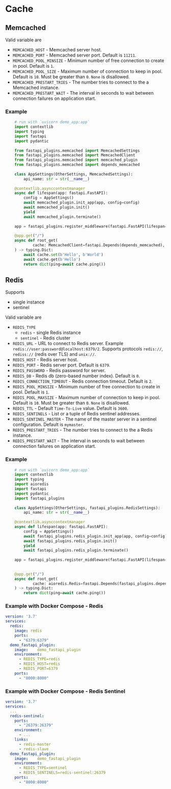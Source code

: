 # Cache
## Memcached
Valid variable are
* `MEMCACHED_HOST` - Memcached server host.
* `MEMCACHED_PORT` - Memcached server port. Default is `11211`.
* `MEMCACHED_POOL_MINSIZE` - Minimum number of free connection to create in pool. Default is `1`.
* `MEMCACHED_POOL_SIZE` -  Maximum number of connection to keep in pool. Default is `10`. Must be greater than `0`. `None` is disallowed.
* `MEMCACHED_PRESTART_TRIES` - The number tries to connect to the a Memcached instance.
* `MEMCACHED_PRESTART_WAIT` - The interval in seconds to wait between connection failures on application start.

### Example
```python
    # run with `uvicorn demo_app:app`
    import contextlib
    import typing
    import fastapi
    import pydantic
    
    from fastapi_plugins.memcached import MemcachedSettings
    from fastapi_plugins.memcached import MemcachedClient
    from fastapi_plugins.memcached import memcached_plugin
    from fastapi_plugins.memcached import depends_memcached
    
    class AppSettings(OtherSettings, MemcachedSettings):
        api_name: str = str(__name__)
    
    @contextlib.asynccontextmanager
    async def lifespan(app: fastapi.FastAPI):
        config = AppSettings()
        await memcached_plugin.init_app(app, config=config)
        await memcached_plugin.init()
        yield
        await memcached_plugin.terminate()
    
    app = fastapi_plugins.register_middleware(fastapi.FastAPI(lifespan=lifespan))
    
    @app.get("/")
    async def root_get(
            cache: MemcachedClient=fastapi.Depends(depends_memcached),
    ) -> typing.Dict:
        await cache.set(b'Hello', b'World')
        await cache.get(b'Hello')
        return dict(ping=await cache.ping())
```

## Redis
Supports
* single instance
* sentinel

Valid variable are
* `REDIS_TYPE`
  * `redis` - single Redis instance
  * `sentinel` - Redis cluster
* `REDIS_URL` - URL to connect to Redis server. Example
  `redis://user:password@localhost:6379/2`. Supports protocols `redis://`,
  `rediss://` (redis over TLS) and `unix://`.
* `REDIS_HOST` - Redis server host.
* `REDIS_PORT` - Redis server port. Default is `6379`.
* `REDIS_PASSWORD` - Redis password for server.
* `REDIS_DB` - Redis db (zero-based number index). Default is `0`.
* `REDIS_CONNECTION_TIMEOUT` - Redis connection timeout. Default is `2`.
* `REDIS_POOL_MINSIZE` - Minimum number of free connection to create in pool. Default is `1`.
* `REDIS_POOL_MAXSIZE` -  Maximum number of connection to keep in pool. Default is `10`. Must be greater than `0`. `None` is disallowed.
* `REDIS_TTL` - Default `Time-To-Live` value. Default is `3600`.
* `REDIS_SENTINELS` - List or a tuple of Redis sentinel addresses.
* `REDIS_SENTINEL_MASTER` - The name of the master server in a sentinel configuration. Default is `mymaster`.
* `REDIS_PRESTART_TRIES` - The number tries to connect to the a Redis instance.
* `REDIS_PRESTART_WAIT` - The interval in seconds to wait between connection failures on application start.

### Example
```python
    # run with `uvicorn demo_app:app`
    import contextlib
    import typing
    import aioredis
    import fastapi
    import pydantic
    import fastapi_plugins
    
    class AppSettings(OtherSettings, fastapi_plugins.RedisSettings):
        api_name: str = str(__name__)
    
    @contextlib.asynccontextmanager
    async def lifespan(app: fastapi.FastAPI):
        config = AppSettings()
        await fastapi_plugins.redis_plugin.init_app(app, config=config)
        await fastapi_plugins.redis_plugin.init()
        yield
        await fastapi_plugins.redis_plugin.terminate()
    
    app = fastapi_plugins.register_middleware(fastapi.FastAPI(lifespan=lifespan))
    
    
    @app.get("/")
    async def root_get(
            cache: aioredis.Redis=fastapi.Depends(fastapi_plugins.depends_redis),
    ) -> typing.Dict:
        return dict(ping=await cache.ping())
```

### Example with Docker Compose - Redis
```YAML
version: '3.7'
services:
  redis:
    image: redis
    ports:
      - "6379:6379"
  demo_fastapi_plugin:
    image:    demo_fastapi_plugin
    environment:
      - REDIS_TYPE=redis
      - REDIS_HOST=redis
      - REDIS_PORT=6379
    ports:
      - "8000:8000"
```

### Example with Docker Compose - Redis Sentinel
```YAML
version: '3.7'
services:
  ...
  redis-sentinel:
    ports:
      - "26379:26379"
    environment:
      - ...
    links:
      - redis-master
      - redis-slave
  demo_fastapi_plugin:
    image:    demo_fastapi_plugin
    environment:
      - REDIS_TYPE=sentinel
      - REDIS_SENTINELS=redis-sentinel:26379
    ports:
      - "8000:8000"
```